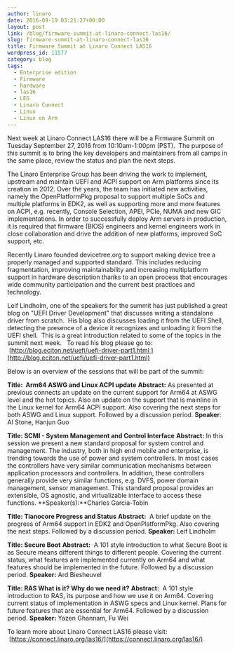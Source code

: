 ```yaml
---
author: linaro
date: 2016-09-19 03:21:27+00:00
layout: post
link: /blog/firmware-summit-at-linaro-connect-las16/
slug: firmware-summit-at-linaro-connect-las16
title: Firmware Summit at Linaro Connect LAS16
wordpress_id: 11577
category: blog
tags:
  - Enterprise edition
  - Firmware
  - hardware
  - las16
  - LEG
  - Linaro Connect
  - Linux
  - Linux on Arm
---
```


Next week at Linaro Connect LAS16 there will be a Firmware Summit on Tuesday September 27, 2016 from 10:10am-1:00pm (PST).  The purpose of this summit is to bring the key developers and maintainers from all camps in the same place, review the status and plan the next steps.

The Linaro Enterprise Group has been driving the work to implement, upstream and maintain UEFI and ACPI support on Arm platforms since its creation in 2012. Over the years, the team has initiated new activities, namely the OpenPlatformPkg proposal to support multiple SoCs and multiple platforms in EDK2, as well as supporting more and more features on ACPI, e.g. recently, Console Selection, APEI, PCIe, NUMA and new GIC implementations. In order to successfully deploy Arm servers in production, it is required that firmware (BIOS) engineers and kernel engineers work in close collaboration and drive the addition of new platforms, improved SoC support, etc.

Recently Linaro founded devicetree.org to support making device tree a properly managed and supported standard. This includes reducing fragmentation, improving maintainability and increasing multiplatform support in hardware description thanks to an open process that encourages wide community participation and the current best practices and technology.

Leif Lindholm, one of the speakers for the summit has just published a great blog on "UEFI Driver Development" that discusses writing a standalone driver from scratch.  His blog also discusses loading it from the UEFI Shell, detecting the presence of a device it recognizes and unloading it from the UEFI shell.  This is a great introduction related to some of the topics in the summit next week.   To read his blog please go to:  [http://blog.eciton.net/uefi/uefi-driver-part1.html ](http://blog.eciton.net/uefi/uefi-driver-part1.html)

Below is an overview of the sessions that will be part of the summit:

**Title:  Arm64 ASWG and Linux ACPI update**
**Abstract:** As presented at previous connects an update on the current support for Arm64 at ASWG level and the hot topics. Also an update on the support that is mainline in the Linux kernel for Arm64 ACPI support. Also covering the next steps for both ASWG and Linux support. Followed by a discussion period.
**Speaker**: Al Stone, Hanjun Guo

**Title: SCMI - System Management and Control Interface**
**Abstract:** In this session we present a new standard proposal for system control and management. The industry, both in high end mobile and enterprise, is trending towards the use of power and system controllers. In most cases the controllers have very similar communication mechanisms between application processors and controllers. In addition, these controllers generally provide very similar functions, e.g. DVFS, power domain management, sensor management. This standard proposal provides an extensible, OS agnostic, and virtualizable interface to access these functions.
**Speaker(s):**Charles Garcia-Tobin

**Title: Tianocore Progress and Status**
**Abstract:**  A brief update on the progress of Arm64 support in EDK2 and OpenPlatformPkg. Also covering the next steps. Followed by a discussion period.
**Speaker:** Leif Lindholm

**Title: Secure Boot**
**Abstract:**  A 101 style introduction to what Secure Boot is as Secure means different things to different people. Covering the current status, what features are implemented currently on Arm64 and what features should be implemented in the future. Followed by a discussion period.
**Speaker:** Ard Biesheuvel

**Title: RAS What is it? Why do we need it?**
**Abstract:**  A 101 style introduction to RAS, its purpose and how we use it on Arm64. Covering current status of implementation in ASWG specs and Linux kernel. Plans for future features that are essential for Arm64. Followed by a discussion period.
**Speaker:** Yazen Ghannam, Fu Wei

To learn more about Linaro Connect LAS16 please visit:  [https://connect.linaro.org/las16/](https://connect.linaro.org/las16/)
